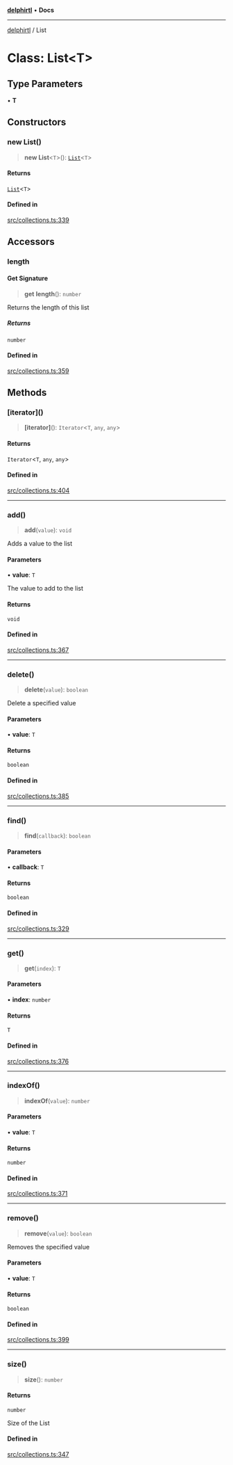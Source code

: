 [**delphirtl**](../README.md) • **Docs**

***

[delphirtl](../globals.md) / List

# Class: List\<T\>

## Type Parameters

• **T**

## Constructors

### new List()

> **new List**\<`T`\>(): [`List`](List.md)\<`T`\>

#### Returns

[`List`](List.md)\<`T`\>

#### Defined in

[src/collections.ts:339](https://github.com/chuacw/delphirtl/blob/a346bc29a51cbf7ec2f78046723acc330bc10ce1/src/collections.ts#L339)

## Accessors

### length

#### Get Signature

> **get** **length**(): `number`

Returns the length of this list

##### Returns

`number`

#### Defined in

[src/collections.ts:359](https://github.com/chuacw/delphirtl/blob/a346bc29a51cbf7ec2f78046723acc330bc10ce1/src/collections.ts#L359)

## Methods

### \[iterator\]()

> **\[iterator\]**(): `Iterator`\<`T`, `any`, `any`\>

#### Returns

`Iterator`\<`T`, `any`, `any`\>

#### Defined in

[src/collections.ts:404](https://github.com/chuacw/delphirtl/blob/a346bc29a51cbf7ec2f78046723acc330bc10ce1/src/collections.ts#L404)

***

### add()

> **add**(`value`): `void`

Adds a value to the list

#### Parameters

• **value**: `T`

The value to add to the list

#### Returns

`void`

#### Defined in

[src/collections.ts:367](https://github.com/chuacw/delphirtl/blob/a346bc29a51cbf7ec2f78046723acc330bc10ce1/src/collections.ts#L367)

***

### delete()

> **delete**(`value`): `boolean`

Delete a specified value

#### Parameters

• **value**: `T`

#### Returns

`boolean`

#### Defined in

[src/collections.ts:385](https://github.com/chuacw/delphirtl/blob/a346bc29a51cbf7ec2f78046723acc330bc10ce1/src/collections.ts#L385)

***

### find()

> **find**(`callback`): `boolean`

#### Parameters

• **callback**: `T`

#### Returns

`boolean`

#### Defined in

[src/collections.ts:329](https://github.com/chuacw/delphirtl/blob/a346bc29a51cbf7ec2f78046723acc330bc10ce1/src/collections.ts#L329)

***

### get()

> **get**(`index`): `T`

#### Parameters

• **index**: `number`

#### Returns

`T`

#### Defined in

[src/collections.ts:376](https://github.com/chuacw/delphirtl/blob/a346bc29a51cbf7ec2f78046723acc330bc10ce1/src/collections.ts#L376)

***

### indexOf()

> **indexOf**(`value`): `number`

#### Parameters

• **value**: `T`

#### Returns

`number`

#### Defined in

[src/collections.ts:371](https://github.com/chuacw/delphirtl/blob/a346bc29a51cbf7ec2f78046723acc330bc10ce1/src/collections.ts#L371)

***

### remove()

> **remove**(`value`): `boolean`

Removes the specified value

#### Parameters

• **value**: `T`

#### Returns

`boolean`

#### Defined in

[src/collections.ts:399](https://github.com/chuacw/delphirtl/blob/a346bc29a51cbf7ec2f78046723acc330bc10ce1/src/collections.ts#L399)

***

### size()

> **size**(): `number`

#### Returns

`number`

Size of the List

#### Defined in

[src/collections.ts:347](https://github.com/chuacw/delphirtl/blob/a346bc29a51cbf7ec2f78046723acc330bc10ce1/src/collections.ts#L347)
